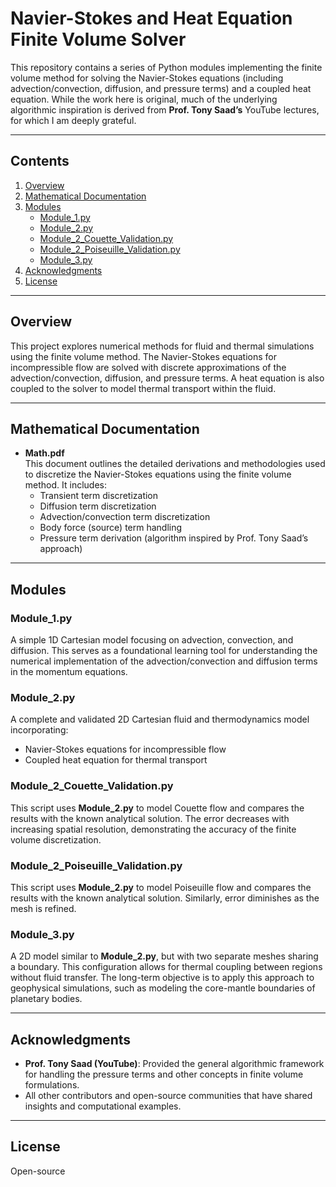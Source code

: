 # Navier-Stokes and Heat Equation Finite Volume Solver

This repository contains a series of Python modules implementing the finite volume method for solving the Navier-Stokes equations (including advection/convection, diffusion, and pressure terms) and a coupled heat equation. While the work here is original, much of the underlying algorithmic inspiration is derived from **Prof. Tony Saad’s** YouTube lectures, for which I am deeply grateful.

---

## Contents

1. [Overview](#overview)  
2. [Mathematical Documentation](#mathematical-documentation)  
3. [Modules](#modules)  
   - [Module_1.py](#module_1py)  
   - [Module_2.py](#module_2py)  
   - [Module_2_Couette_Validation.py](#module_2_couette_validationpy)  
   - [Module_2_Poiseuille_Validation.py](#module_2_poiseuille_validationpy)  
   - [Module_3.py](#module_3py)  
4. [Acknowledgments](#acknowledgments)  
5. [License](#license)

---

## Overview

This project explores numerical methods for fluid and thermal simulations using the finite volume method. The Navier-Stokes equations for incompressible flow are solved with discrete approximations of the advection/convection, diffusion, and pressure terms. A heat equation is also coupled to the solver to model thermal transport within the fluid.

---

## Mathematical Documentation

- **Math.pdf**  
  This document outlines the detailed derivations and methodologies used to discretize the Navier-Stokes equations using the finite volume method. It includes:
  - Transient term discretization
  - Diffusion term discretization
  - Advection/convection term discretization
  - Body force (source) term handling
  - Pressure term derivation (algorithm inspired by Prof. Tony Saad’s approach)

---

## Modules

### Module_1.py
A simple 1D Cartesian model focusing on advection, convection, and diffusion. This serves as a foundational learning tool for understanding the numerical implementation of the advection/convection and diffusion terms in the momentum equations.

### Module_2.py
A complete and validated 2D Cartesian fluid and thermodynamics model incorporating:
- Navier-Stokes equations for incompressible flow
- Coupled heat equation for thermal transport

### Module_2_Couette_Validation.py
This script uses **Module_2.py** to model Couette flow and compares the results with the known analytical solution. The error decreases with increasing spatial resolution, demonstrating the accuracy of the finite volume discretization.

### Module_2_Poiseuille_Validation.py
This script uses **Module_2.py** to model Poiseuille flow and compares the results with the known analytical solution. Similarly, error diminishes as the mesh is refined.

### Module_3.py
A 2D model similar to **Module_2.py**, but with two separate meshes sharing a boundary. This configuration allows for thermal coupling between regions without fluid transfer. The long-term objective is to apply this approach to geophysical simulations, such as modeling the core-mantle boundaries of planetary bodies.

---

## Acknowledgments

- **Prof. Tony Saad (YouTube)**: Provided the general algorithmic framework for handling the pressure terms and other concepts in finite volume formulations.  
- All other contributors and open-source communities that have shared insights and computational examples.

---

## License

Open-source
